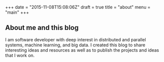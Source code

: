 +++
date = "2015-11-08T15:08:06Z"
draft = true
title = "about"
menu = "main"
+++
## About me and this blog

I am software developer with deep interest in distributed and parallel systems, machine learning, and big data. I created this blog to share interesting ideas and resources as well as to publish the projects and ideas that I work on.
